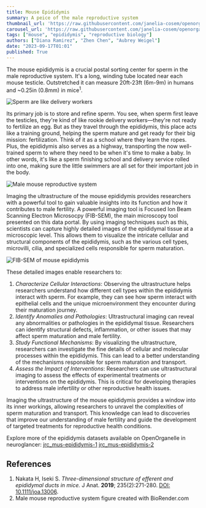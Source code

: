```yaml
---
title: Mouse Epididymis
summary: A peice of the male reproductive system
thumbnail_url: 'https://raw.githubusercontent.com/janelia-cosem/openorganelle-blog/main/assets/postoffice-mouse-thumbnail.png'
carousel_url: 'https://raw.githubusercontent.com/janelia-cosem/openorganelle-blog/main/assets/mouse-epididymis-carousel.png'
tags: ["mouse", "epididymis", "reproductive biology"]
authors: ["Diana Ramirez", "Zhen Chen", "Aubrey Weigel"]
date: "2023-09-17T01:01"
published: True
---
```

The mouse epididymis is a crucial postal sorting center for sperm in the male reproductive system. It's a long, winding tube located near each mouse testicle. Outstretched it can measure 20ft-23ft (6m-9m) in humans and ~0.25in (0.8mm) in mice<sup>1</sup>.

![Sperm are like delivery workers](https://raw.githubusercontent.com/janelia-cosem/openorganelle-blog/main/assets/postoffice-mouse.png)

Its primary job is to store and refine sperm. You see, when sperm first leave the testicles, they're kind of like rookie delivery workers—they're not ready to fertilize an egg. But as they travel through the epididymis, this place acts like a training ground, helping the sperm mature and get ready for their big mission: fertilization. Think of it as a school where they learn the ropes. Plus, the epididymis also serves as a highway, transporting the now well-trained sperm to where they need to be when it's time to make a baby. In other words, it's like a sperm finishing school and delivery service rolled into one, making sure the little swimmers are all set for their important job in the body.

![Male mouse reproductive system](https://raw.githubusercontent.com/janelia-cosem/openorganelle-blog/main/assets/anatomy-mouse-epididymis.png)

Imaging the ultrastructure of the mouse epididymis provides researchers with a powerful tool to gain valuable insights into its function and how it contributes to male fertility. A powerful imaging tool is Focused Ion Beam Scanning Electron Microsocpy (FIB-SEM), the main microscopy tool presented on this data portal. By using imaging techniques such as this, scientists can capture highly detailed images of the epididymal tissue at a microscopic level. This allows them to visualize the intricate cellular and structural components of the epididymis, such as the various cell types, microvilli, cilia, and specialized cells responsible for sperm maturation.

![FIB-SEM of mouse epididymis](https://raw.githubusercontent.com/janelia-cosem/openorganelle-blog/main/assets/jrc_mus_epididymis_1-s3_invert.png)

These detailed images enable researchers to:
1.	*Characterize Cellular Interactions*: Observing the ultrastructure helps researchers understand how different cell types within the epididymis interact with sperm. For example, they can see how sperm interact with epithelial cells and the unique microenvironment they encounter during their maturation journey.
2.	*Identify Anomalies and Pathologies*: Ultrastructural imaging can reveal any abnormalities or pathologies in the epididymal tissue. Researchers can identify structural defects, inflammation, or other issues that may affect sperm maturation and male fertility.
3.	*Study Functional Mechanisms*: By visualizing the ultrastructure, researchers can investigate the fine details of cellular and molecular processes within the epididymis. This can lead to a better understanding of the mechanisms responsible for sperm maturation and transport.
4.	*Assess the Impact of Interventions*: Researchers can use ultrastructural imaging to assess the effects of experimental treatments or interventions on the epididymis. This is critical for developing therapies to address male infertility or other reproductive health issues.

Imaging the ultrastructure of the mouse epididymis provides a window into its inner workings, allowing researchers to unravel the complexities of sperm maturation and transport. This knowledge can lead to discoveries that improve our understanding of male fertility and guide the development of targeted treatments for reproductive health conditions.

Explore more of the epididymis datasets available on OpenOrganelle in neuroglancer:
[jrc_mus-epididymis-1](https://openorganelle.janelia.org/datasets/jrc_mus-epididymis-1)
[jrc_mus-epididymis-2](https://openorganelle.janelia.org/datasets/jrc_mus-epididymis-2)

## References
1. Nakata H, Iseki S. _Three-dimensional structure of efferent and epididymal ducts in mice._ J Anat. **2019**; 235(2):271-280. [DOI: 10.1111/joa.13006](https://doi.org/10.1111/joa.13006).
2. Male mouse reproductive system figure created with BioRender.com
